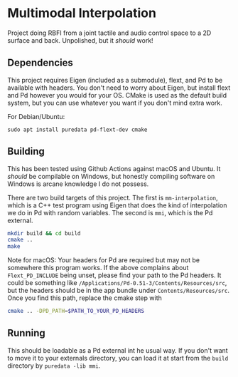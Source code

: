 # Multimodal Interpolation

Project doing RBFI from a joint tactile and audio control space to a 2D surface and back.
Unpolished, but it *should* work!

## Dependencies

This project requires Eigen (included as a submodule), flext, and Pd to be available with
headers. You don't need to worry about Eigen, but install flext and Pd however you would
for your OS. CMake is used as the default build system, but you can use whatever you want
if you don't mind extra work.

For Debian/Ubuntu:
```
sudo apt install puredata pd-flext-dev cmake
```

## Building

This has been tested using Github Actions against macOS and Ubuntu. It *should* be compilable on
Windows, but honestly compiling software on Windows is arcane knowledge I do not possess.

There are two build targets of this project.
The first is `mm-interpolation`, which is a C++ test program using Eigen
that does the kind of interpolation we do in Pd with random variables.
The second is `mmi`, which is the Pd external.

```bash
mkdir build && cd build
cmake ..
make
```

Note for macOS: Your headers for Pd are required but may not be somewhere this program works. If the above
complains about `Flext_PD_INCLUDE` being unset, please find your path to the Pd headers.
It could be something like `/Applications/Pd-0.51-3/Contents/Resources/src`, but the headers should be in the
app bundle under `Contents/Resources/src`. Once you find this path, replace the cmake step with
```bash
cmake .. -DPD_PATH=$PATH_TO_YOUR_PD_HEADERS
```

## Running

This should be loadable as a Pd external int he usual way. If you don't want to move it to your externals
directory, you can load it at start from the `build` directory by `puredata -lib mmi`.
